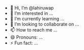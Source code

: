 - 👋 Hi, I’m @lahiruwap
- 👀 I’m interested in ...
- 🌱 I’m currently learning ...
- 💞️ I’m looking to collaborate on ...
- 📫 How to reach me ...
- 😄 Pronouns: ...
- ⚡ Fun fact: ...

<!---
lahiruwap/lahiruwap is a ✨ special ✨ repository because its `README.md` (this file) appears on your GitHub profile.
You can click the Preview link to take a look at your changes.
--->
